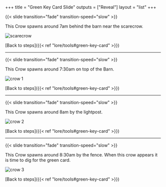 +++
title = "Green Key Card Slide"
outputs = ["Reveal"]
layout = "list"
+++

{{< slide transition="fade" transition-speed="slow" >}}


This Crow spawns around 7am behind the barn near the scarecrow.

![scarecrow](/images/bh/green_key_card-scarecrow.jpg)

[Back to steps]({{< ref "lore/tools#green-key-card" >}})

---

{{< slide transition="fade" transition-speed="slow" >}}


This Crow spawns around 7:30am on top of the Barn.

![crow 1](/images/bh/green_key_card-crow1.jpg)

[Back to steps]({{< ref "lore/tools#green-key-card" >}})

---

{{< slide transition="fade" transition-speed="slow" >}}


This Crow spawns around 8am by the lightpost.

![crow 2](/images/bh/green_key_card-crow2.jpg)

[Back to steps]({{< ref "lore/tools#green-key-card" >}})

---

{{< slide transition="fade" transition-speed="slow" >}}


This Crow spawns around 8:30am by the fence. When this crow appears it is time to dig for the green card.

![crow 3](/images/bh/green_key_card-crow3.jpg)

[Back to steps]({{< ref "lore/tools#green-key-card" >}})